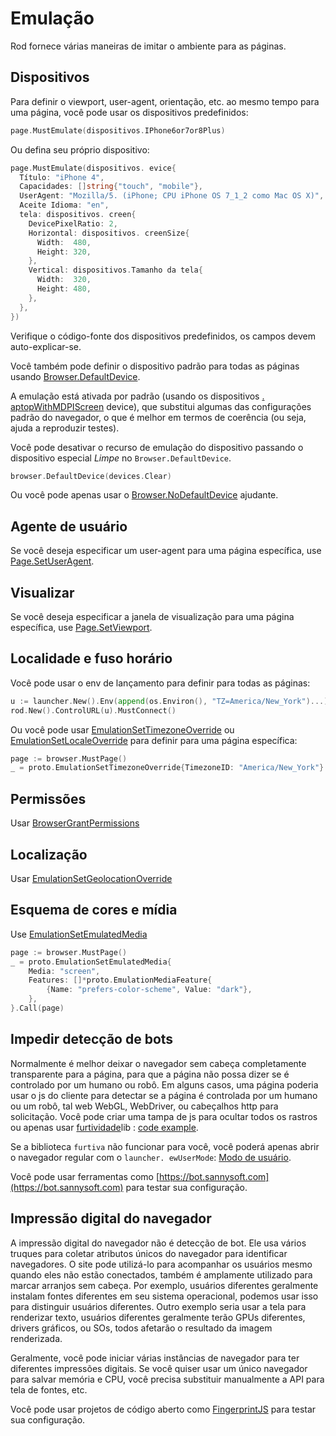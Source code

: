 # Emulação

Rod fornece várias maneiras de imitar o ambiente para as páginas.

## Dispositivos

Para definir o viewport, user-agent, orientação, etc. ao mesmo tempo para uma página, você pode usar os dispositivos predefinidos:

```go
page.MustEmulate(dispositivos.IPhone6or7or8Plus)
```

Ou defina seu próprio dispositivo:

```go
page.MustEmulate(dispositivos. evice{
  Título: "iPhone 4",
  Capacidades: []string{"touch", "mobile"},
  UserAgent: "Mozilla/5. (iPhone; CPU iPhone OS 7_1_2 como Mac OS X)",
  Aceite Idioma: "en",
  tela: dispositivos. creen{
    DevicePixelRatio: 2,
    Horizontal: dispositivos. creenSize{
      Width:  480,
      Height: 320,
    },
    Vertical: dispositivos.Tamanho da tela{
      Width:  320,
      Height: 480,
    },
  },
})
```

Verifique o código-fonte dos dispositivos predefinidos, os campos devem auto-explicar-se.

Você também pode definir o dispositivo padrão para todas as páginas usando [Browser.DefaultDevice](https://pkg.go.dev/github.com/go-rod/rod#Browser.DefaultDevice).

A emulação está ativada por padrão (usando os dispositivos [. aptopWithMDPIScreen](https://github.com/go-rod/rod/blob/bc44c39c9b4352c15d00bef6f6a1071205d2c388/lib/devices/list.go#L616) device), que substitui algumas das configurações padrão do navegador, o que é melhor em termos de coerência (ou seja, ajuda a reproduzir testes).

Você pode desativar o recurso de emulação do dispositivo passando o dispositivo especial _Limpe_ no `Browser.DefaultDevice`.

```go
browser.DefaultDevice(devices.Clear)
```

Ou você pode apenas usar o [Browser.NoDefaultDevice](https://pkg.go.dev/github.com/go-rod/rod#Browser.NoDefaultDevice) ajudante.

## Agente de usuário

Se você deseja especificar um user-agent para uma página específica, use [Page.SetUserAgent](https://pkg.go.dev/github.com/go-rod/rod#Page.SetUserAgent).

## Visualizar

Se você deseja especificar a janela de visualização para uma página específica, use [Page.SetViewport](https://pkg.go.dev/github.com/go-rod/rod#Page.SetViewport).

## Localidade e fuso horário

Você pode usar o env de lançamento para definir para todas as páginas:

```go
u := launcher.New().Env(append(os.Environ(), "TZ=America/New_York")...).MustLaunch()
rod.New().ControlURL(u).MustConnect()
```

Ou você pode usar [EmulationSetTimezoneOverride](https://pkg.go.dev/github.com/go-rod/rod/lib/proto#EmulationSetTimezoneOverride) ou [EmulationSetLocaleOverride](https://pkg.go.dev/github.com/go-rod/rod/lib/proto#EmulationSetLocaleOverride) para definir para uma página específica:

```go
page := browser.MustPage()
_ = proto.EmulationSetTimezoneOverride{TimezoneID: "America/New_York"}.Call(page)
```

## Permissões

Usar [BrowserGrantPermissions](https://pkg.go.dev/github.com/go-rod/rod/lib/proto#BrowserGrantPermissions)

## Localização

Usar [EmulationSetGeolocationOverride](https://pkg.go.dev/github.com/go-rod/rod/lib/proto#EmulationSetGeolocationOverride)

## Esquema de cores e mídia

Use [EmulationSetEmulatedMedia](https://pkg.go.dev/github.com/go-rod/rod/lib/proto#EmulationSetEmulatedMedia)

```go
page := browser.MustPage()
_ = proto.EmulationSetEmulatedMedia{
    Media: "screen",
    Features: []*proto.EmulationMediaFeature{
        {Name: "prefers-color-scheme", Value: "dark"},
    },
}.Call(page)
```

## Impedir detecção de bots

Normalmente é melhor deixar o navegador sem cabeça completamente transparente para a página, para que a página não possa dizer se é controlado por um humano ou robô. Em alguns casos, uma página poderia usar o js do cliente para detectar se a página é controlada por um humano ou um robô, tal web WebGL, WebDriver, ou cabeçalhos http para solicitação. Você pode criar uma tampa de js para ocultar todos os rastros ou apenas usar [furtividade](https://github.com/go-rod/stealth)lib : [code example](https://github.com/go-rod/stealth/blob/master/examples_test.go).

Se a biblioteca `furtiva` não funcionar para você, você poderá apenas abrir o navegador regular com o `launcher. ewUserMode`: [Modo de usuário](custom-launch.md?id=user-mode).

Você pode usar ferramentas como [https://bot.sannysoft.com](https://bot.sannysoft.com) para testar sua configuração.

## Impressão digital do navegador

A impressão digital do navegador não é detecção de bot. Ele usa vários truques para coletar atributos únicos do navegador para identificar navegadores. O site pode utilizá-lo para acompanhar os usuários mesmo quando eles não estão conectados, também é amplamente utilizado para marcar arranjos sem cabeça. Por exemplo, usuários diferentes geralmente instalam fontes diferentes em seu sistema operacional, podemos usar isso para distinguir usuários diferentes. Outro exemplo seria usar a tela para renderizar texto, usuários diferentes geralmente terão GPUs diferentes, drivers gráficos, ou SOs, todos afetarão o resultado da imagem renderizada.

Geralmente, você pode iniciar várias instâncias de navegador para ter diferentes impressões digitais. Se você quiser usar um único navegador para salvar memória e CPU, você precisa substituir manualmente a API para tela de fontes, etc.

Você pode usar projetos de código aberto como [FingerprintJS](https://github.com/fingerprintjs/fingerprintjs/) para testar sua configuração.
